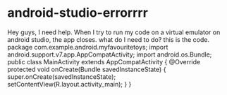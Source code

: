 # android-studio-errorrrr
Hey guys, I need help. When I try to run my code on a virtual emulator on android studio, the app closes.  what do I need to do?   this is the code.    package com.example.android.myfavouritetoys;  import android.support.v7.app.AppCompatActivity; import android.os.Bundle;  public class MainActivity extends AppCompatActivity {      @Override     protected void onCreate(Bundle savedInstanceState) {         super.onCreate(savedInstanceState);         setContentView(R.layout.activity_main);     } }
